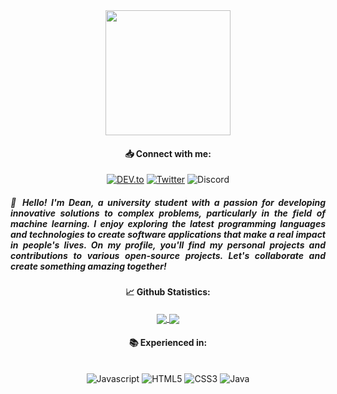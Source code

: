 <!-- Machine Learning GIF -->
<div id="header" align="center">
    <img src="https://media.giphy.com/media/v1.Y2lkPTc5MGI3NjExZjBjMjg2ZmU5NzRjZTQ4ZjZmMTEwYmQ2NzQyZDUyNTRiMzllNWJmNSZlcD12MV9pbnRlcm5hbF9naWZzX2dpZklkJmN0PXM/F04IIH8SwCB6iBa36I/giphy-downsized-large.gif" height="200px" width="auto">
</div>

<!-- Social Links -->
<h4 align="center">📥 Connect with me:</h4>
<p align="center">
<a href="https://dev.to/deanjdev" target="blank"><img src="https://img.shields.io/badge/-deanjdev-white?logo=dev.to&logoColor=black&style=for-the-badge&logoWidth=20" alt="DEV.to"></a>
<a href="https://twitter.com/deandotdev" target="_blank"><img src="https://img.shields.io/badge/-deandotdev-blue?logo=twitter&logoColor=white&style=for-the-badge&logoWidth=20" alt="Twitter"></a>
<img src="https://img.shields.io/badge/-cerberus2131-5865F2?logo=discord&logoColor=white&style=for-the-badge&logoWidth=20" alt="Discord">
</p>

<!-- Introduction Message -->
<h5 align="justify">👋 Hello! I'm Dean, a university student with a passion for developing innovative solutions to complex problems, particularly in the field of machine learning. I enjoy exploring the latest programming languages and technologies to create software applications that make a real impact in people's lives. On my profile, you'll find my personal projects and contributions to various open-source projects. Let's collaborate and create something amazing together!</h5>


<!-- Github Stats -->
<h4 align="center">📈 Github Statistics:</h4>
<div align="center">
    <a href="https://github.com/deanjdev">
        <img align="center" src="http://github-profile-summary-cards.vercel.app/api/cards/stats?username=deanjdev&theme=transparent"/>
    </a>
    <a href="https://github.com/deanjdev">
        <img align="center" src="http://github-profile-summary-cards.vercel.app/api/cards/productive-time?username=deanjdev&theme=transparent&utcOffset=2"/>
    </a>
</div>

<!-- Languages -->
<h4 align="center">📚 Experienced in:</h4>
<div align="center">
<br>
    <img src="https://img.shields.io/badge/-JavaScript-F7DF1E?logo=javascript&logoColor=black&style=for-the-badge&logoWidth=20" alt="Javascript">
    <img src="https://img.shields.io/badge/-HTML5-E34F26?logo=html5&logoColor=white&style=for-the-badge&logoWidth=20" alt="HTML5">
    <img src="https://img.shields.io/badge/-CSS3-1572B6?logo=css3&logoColor=white&style=for-the-badge&logoWidth=20" alt="CSS3">
    <img src="https://img.shields.io/badge/-Java-f89820?logo=java&logoColor=white&style=for-the-badge&logoWidth=20" alt="Java">
</div>

